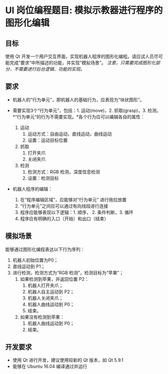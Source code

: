 # UI 岗位编程题目: 模拟示教器进行程序的图形化编辑

## 目标
使用 Qt 开发一个用户交互界面，实现机器人程序的图形化编程。请应试人员尽可能完成“要求”中所描述的功能，并实现“模拟场景”。
*注意，只需要完成图形化部分，不需要进行后台逻辑、功能的实现。*

## 要求
* 机器人的“行为单元”，即机器人的基础行为，应表现为“块状图形”。

* 需要实现3个“行为单元”，包括：1. 运动(move)，2. 抓取(grasp)，3. 检测。*“行为单元“的行为不需要实现。*各个行为应可以编辑各自的属性：
	1. 运动
		1. 运动方式：自由运动，直线运动，曲线运动
		2. 设置：运动目标位置
	2.  抓取
		1. 打开夹爪
		2. 关闭夹爪
	3. 检测
		1. 检测方式：RGB 检测，深度信息检测
		2. 设置：检测目标

* 机器人程序的编辑：
	1. 在“程序编辑区域”，应能够对“行为单元” 进行拖拉放置
	2. “行为单元”之间应可以通过有向线段进行连接
	3. 程序应能够表现以下逻辑：1. 顺序， 2. 条件判断，3. 循环
	4. 程序应有明确的入口（开始）和出口（结束）


## 模拟场景
能够通过图形化编程表达以下行为序列：
1. 机器人初始位置为P0；
2. 直线运动到 P1；
3. 进行检测，检测方式为“RGB 检测”，检测目标为“苹果”；
	1. 如果检测到苹果，并返回位置 P2：
		1. 机器人打开夹爪；
		2. 机器人自主运动到 P2；
		3. 机器人关闭夹爪；
		4. 机器人曲线运动到 P0；
		5. 结束。
	2. 如果没有检测到苹果：
		1. 机器人曲线运动到 P0；
		2. 结束。

## 开发要求
* 使用 Qt 进行开发，建议使用较新的 Qt 版本，如 Qt 5.9.1 
* 能够在 Ubuntu 16.04 编译通过并运行


